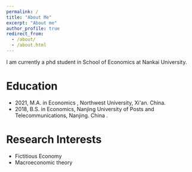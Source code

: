 ```yaml
---
permalink: /
title: "About Me"
excerpt: "About me"
author_profile: true
redirect_from: 
  - /about/
  - /about.html
---
```


I am currently a phd student in School of Economics  at Nankai University. 


# Education

- 2021, M.A. in Economics , Northwest University, Xi'an. China.
- 2018, B.S. in Economics, Nanjing University of Posts and Telecommunications, Nanjing. China .

# Research Interests

- Fictitious Economy
- Macroeconomic theory


